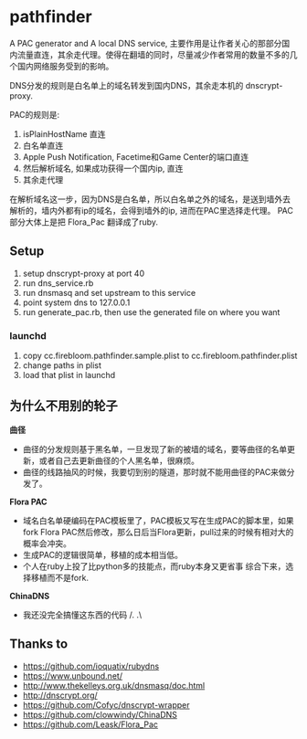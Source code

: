 pathfinder
===========
A PAC generator and A local DNS service, 主要作用是让作者关心的那部分国内流量直连，其余走代理。使得在翻墙的同时，尽量减少作者常用的数量不多的几个国内网络服务受到的影响。

DNS分发的规则是白名单上的域名转发到国内DNS，其余走本机的 dnscrypt-proxy.

PAC的规则是:

1. isPlainHostName 直连
1. 白名单直连
1. Apple Push Notification, Facetime和Game Center的端口直连
1. 然后解析域名, 如果成功获得一个国内ip, 直连
1. 其余走代理

在解析域名这一步，因为DNS是白名单，所以白名单之外的域名，是送到墙外去解析的，墙内外都有ip的域名，会得到墙外的ip, 进而在PAC里选择走代理。
PAC部分大体上是把 Flora_Pac 翻译成了ruby. 

Setup
------

1. setup dnscrypt-proxy at port 40
1. run dns_service.rb
1. run dnsmasq and set upstream to this service
1. point system dns to 127.0.0.1
1. run generate_pac.rb, then use the generated file on where you want

### launchd
1. copy cc.firebloom.pathfinder.sample.plist to cc.firebloom.pathfinder.plist
1. change paths in plist
1. load that plist in launchd

为什么不用别的轮子
----------------
**曲径**
- 曲径的分发规则基于黑名单，一旦发现了新的被墙的域名，要等曲径的名单更新，或者自己去更新曲径的个人黑名单，很麻烦。
- 曲径的线路抽风的时候，我要切到别的隧道，那时就不能用曲径的PAC来做分发了。

**Flora PAC**
- 域名白名单硬编码在PAC模板里了，PAC模板又写在生成PAC的脚本里，如果fork Flora PAC然后修改，那么日后当Flora更新，pull过来的时候有相对大的概率会冲突。
- 生成PAC的逻辑很简单，移植的成本相当低。
- 个人在ruby上投了比python多的技能点，而ruby本身又更省事
综合下来，选择移植而不是fork.

**ChinaDNS**
- 我还没完全搞懂这东西的代码 /. .\

Thanks to
----------

- https://github.com/ioquatix/rubydns
- https://www.unbound.net/
- http://www.thekelleys.org.uk/dnsmasq/doc.html
- http://dnscrypt.org/
- https://github.com/Cofyc/dnscrypt-wrapper
- https://github.com/clowwindy/ChinaDNS
- https://github.com/Leask/Flora_Pac
